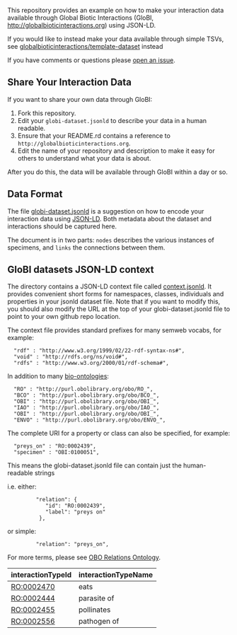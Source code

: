 This repository provides an example on how to make your interaction
data available through Global Biotic Interactions (GloBI,
http://globalbioticinteractions.org) using JSON-LD.

If you would like to instead make your data available through simple TSVs, see [globalbioticinteractions/template-dataset](https://github.com/globalbioticinteractions/template-dataset) instead

If you have comments or questions please [open an issue](https://github.com/globalbioticinteractions/jsonld-template-dataset/issues/new).

## Share Your Interaction Data
If you want to share your own data through GloBI:

1. Fork this repository.
2. Edit your ```globi-dataset.jsonld``` to describe your data in a human readable.
3. Ensure that your README.rd contains a reference to ```http://globalbioticinteractions.org```. 
4. Edit the name of your repository and description to make it easy for others to understand what your data is about.

After you do this, the data will be available through GloBI within a day or so.

## Data Format

The file [globi-dataset.jsonld](./globi-dataset.jsonld) is a suggestion on how to encode your interaction data using [JSON-LD](http://jsonld.org). Both metadata about the dataset and interactions should be captured here. 

The document is in two parts: `nodes` describes the various instances of specimens, and `links` the connections between them.

## GloBI datasets JSON-LD context

The directory contains a JSON-LD context file called [context.jsonld](context.jsonld). It provides convenient short forms for namespaces, classes, individuals and properties in your jsonld dataset file. Note that if you want to modify this, you should also modify the URL at the top of your globi-dataset.jsonld file to point to your own github repo location.

The context file provides standard prefixes for many semweb vocabs, for example:

      "rdf" : "http://www.w3.org/1999/02/22-rdf-syntax-ns#",
      "void" : "http://rdfs.org/ns/void#",
      "rdfs" : "http://www.w3.org/2000/01/rdf-schema#",

In addition to many [bio-ontologies](http://obofoundry.org):

      "RO" : "http://purl.obolibrary.org/obo/RO_",
      "BCO" : "http://purl.obolibrary.org/obo/BCO_",
      "OBI" : "http://purl.obolibrary.org/obo/OBI_",
      "IAO" : "http://purl.obolibrary.org/obo/IAO_",
      "OBI" : "http://purl.obolibrary.org/obo/OBI_",
      "ENVO" : "http://purl.obolibrary.org/obo/ENVO_",

The complete URI for a property or class can also be specified, for example:

      "preys_on" : "RO:0002439",
      "specimen" : "OBI:0100051",

This means the globi-dataset.jsonld file can contain just the human-readable strings

i.e. either:

             "relation": {
                "id": "RO:0002439",
                "label": "preys on"
              },

or simple:

             "relation": "preys_on",


For more terms, please see [OBO Relations Ontology](https://code.google.com/p/obo-relations/).
 
interactionTypeId | interactionTypeName 
--- | ---
[RO:0002470](http://www.ontobee.org/browser/rdf.php?o=RO&iri=http://purl.obolibrary.org/obo/RO_0002470) | eats
[RO:0002444](http://www.ontobee.org/browser/rdf.php?o=RO&iri=http://purl.obolibrary.org/obo/RO_0002444) | parasite of
[RO:0002455](http://www.ontobee.org/browser/rdf.php?o=RO&iri=http://purl.obolibrary.org/obo/RO_0002455) | pollinates
[RO:0002556](http://www.ontobee.org/browser/rdf.php?o=RO&iri=http://purl.obolibrary.org/obo/RO_0002556) | pathogen of
